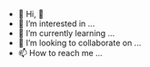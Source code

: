 - 👋 Hi, 👋
- 👀 I’m interested in ...
- 🌱 I’m currently learning ...
- 💞️ I’m looking to collaborate on ...
- 📫 How to reach me ...

<!---
admin23-LAB/admin23-LAB is a ✨ special ✨ repository because its `README.md` (this file) appears on your GitHub profile.
You can click the Preview link to take a look at your changes.
--->
